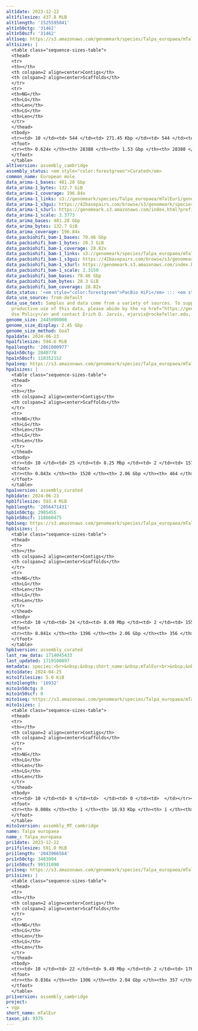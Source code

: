 ```yaml
---
alt1date: 2023-12-22
alt1filesize: 437.8 MiB
alt1length: '1525595041'
alt1n50ctg: '31462'
alt1n50scf: '31462'
alt1seq: https://s3.amazonaws.com/genomeark/species/Talpa_europaea/mTalEur1/assembly_cambridge/mTalEur1.alt.asm.20231222.fasta.gz
alt1sizes: |
  <table class="sequence-sizes-table">
  <thead>
  <tr>
  <th></th>
  <th colspan=2 align=center>Contigs</th>
  <th colspan=2 align=center>Scaffolds</th>
  </tr>
  <tr>
  <th>NG</th>
  <th>LG</th>
  <th>Len</th>
  <th>LG</th>
  <th>Len</th>
  </tr>
  </thead>
  <tbody>
  <tr><td> 10 </td><td> 544 </td><td> 271.45 Kbp </td><td> 544 </td><td> 271.45 Kbp </td></tr><tr><td> 20 </td><td> 1863 </td><td> 137.60 Kbp </td><td> 1863 </td><td> 137.60 Kbp </td></tr><tr><td> 30 </td><td> 4220 </td><td> 81.37 Kbp </td><td> 4220 </td><td> 81.37 Kbp </td></tr><tr><td> 40 </td><td> 8111 </td><td> 50.20 Kbp </td><td> 8111 </td><td> 50.20 Kbp </td></tr><tr style="background-color:#cccccc;"><td> 50 </td><td> 14314 </td><td> 31.46 Kbp </td><td> 14314 </td><td> 31.46 Kbp </td></tr><tr><td> 60 </td><td> 24175 </td><td> 18.67 Kbp </td><td> 24175 </td><td> 18.67 Kbp </td></tr><tr><td> 70 </td><td> 0 </td><td>  </td><td> 0 </td><td>  </td></tr><tr><td> 80 </td><td> 0 </td><td>  </td><td> 0 </td><td>  </td></tr><tr><td> 90 </td><td> 0 </td><td>  </td><td> 0 </td><td>  </td></tr><tr><td> 100 </td><td> 0 </td><td>  </td><td> 0 </td><td>  </td></tr></tbody>
  <tfoot>
  <tr><th> 0.624x </th><th> 28388 </th><th> 1.53 Gbp </th><th> 28388 </th><th> 1.53 Gbp </th></tr>
  </tfoot>
  </table>
alt1version: assembly_cambridge
assembly_status: <em style="color:forestgreen">Curated</em>
common_name: European mole
data_arima-1_bases: 481.28 Gbp
data_arima-1_bytes: 132.7 GiB
data_arima-1_coverage: 196.84x
data_arima-1_links: s3://genomeark/species/Talpa_europaea/mTalEur1/genomic_data/arima/<br>
data_arima-1_s3gui: https://42basepairs.com/browse/s3/genomeark/species/Talpa_europaea/mTalEur1/genomic_data/arima/
data_arima-1_s3url: https://genomeark.s3.amazonaws.com/index.html?prefix=species/Talpa_europaea/mTalEur1/genomic_data/arima/
data_arima-1_scale: 3.3773
data_arima_bases: 481.28 Gbp
data_arima_bytes: 132.7 GiB
data_arima_coverage: 196.84x
data_pacbiohifi_bam-1_bases: 70.46 Gbp
data_pacbiohifi_bam-1_bytes: 28.3 GiB
data_pacbiohifi_bam-1_coverage: 28.82x
data_pacbiohifi_bam-1_links: s3://genomeark/species/Talpa_europaea/mTalEur1/genomic_data/pacbio_hifi/<br>
data_pacbiohifi_bam-1_s3gui: https://42basepairs.com/browse/s3/genomeark/species/Talpa_europaea/mTalEur1/genomic_data/pacbio_hifi/
data_pacbiohifi_bam-1_s3url: https://genomeark.s3.amazonaws.com/index.html?prefix=species/Talpa_europaea/mTalEur1/genomic_data/pacbio_hifi/
data_pacbiohifi_bam-1_scale: 2.3150
data_pacbiohifi_bam_bases: 70.46 Gbp
data_pacbiohifi_bam_bytes: 28.3 GiB
data_pacbiohifi_bam_coverage: 28.82x
data_status: '<em style="color:forestgreen">PacBio HiFi</em> ::: <em style="color:forestgreen">Arima</em>'
data_use_source: from-default
data_use_text: Samples and data come from a variety of sources. To support fair and
  productive use of this data, please abide by the <a href="https://genome10k.soe.ucsc.edu/data-use-policies/">Data
  Use Policy</a> and contact Erich D. Jarvis, ejarvis@rockefeller.edu, with any questions.
genome_size: 2445000000
genome_size_display: 2.45 Gbp
genome_size_method: GoaT
hpa1date: 2024-06-23
hpa1filesize: 594.6 MiB
hpa1length: '2061000977'
hpa1n50ctg: 2840778
hpa1n50scf: 118352152
hpa1seq: https://s3.amazonaws.com/genomeark/species/Talpa_europaea/mTalEur1/assembly_curated/mTalEur1.hap1.cur.20240623.fasta.gz
hpa1sizes: |
  <table class="sequence-sizes-table">
  <thead>
  <tr>
  <th></th>
  <th colspan=2 align=center>Contigs</th>
  <th colspan=2 align=center>Scaffolds</th>
  </tr>
  <tr>
  <th>NG</th>
  <th>LG</th>
  <th>Len</th>
  <th>LG</th>
  <th>Len</th>
  </tr>
  </thead>
  <tbody>
  <tr><td> 10 </td><td> 25 </td><td> 8.25 Mbp </td><td> 2 </td><td> 157.30 Mbp </td></tr><tr><td> 20 </td><td> 60 </td><td> 5.73 Mbp </td><td> 4 </td><td> 147.38 Mbp </td></tr><tr><td> 30 </td><td> 108 </td><td> 4.53 Mbp </td><td> 5 </td><td> 143.94 Mbp </td></tr><tr><td> 40 </td><td> 168 </td><td> 3.64 Mbp </td><td> 7 </td><td> 136.89 Mbp </td></tr><tr style="background-color:#cccccc;"><td> 50 </td><td> 245 </td><td style="background-color:#88ff88;"> 2.84 Mbp </td><td> 9 </td><td style="background-color:#88ff88;"> 118.35 Mbp </td></tr><tr><td> 60 </td><td> 344 </td><td> 2.07 Mbp </td><td> 11 </td><td> 105.44 Mbp </td></tr><tr><td> 70 </td><td> 489 </td><td> 1.37 Mbp </td><td> 14 </td><td> 96.47 Mbp </td></tr><tr><td> 80 </td><td> 763 </td><td> 490.58 Kbp </td><td> 16 </td><td> 86.60 Mbp </td></tr><tr><td> 90 </td><td> 0 </td><td>  </td><td> 0 </td><td>  </td></tr><tr><td> 100 </td><td> 0 </td><td>  </td><td> 0 </td><td>  </td></tr></tbody>
  <tfoot>
  <tr><th> 0.843x </th><th> 1520 </th><th> 2.06 Gbp </th><th> 464 </th><th> 2.06 Gbp </th></tr>
  </tfoot>
  </table>
hpa1version: assembly_curated
hpb1date: 2024-06-23
hpb1filesize: 593.4 MiB
hpb1length: '2056471431'
hpb1n50ctg: 2905455
hpb1n50scf: 118660475
hpb1seq: https://s3.amazonaws.com/genomeark/species/Talpa_europaea/mTalEur1/assembly_curated/mTalEur1.hap2.cur.20240623.fasta.gz
hpb1sizes: |
  <table class="sequence-sizes-table">
  <thead>
  <tr>
  <th></th>
  <th colspan=2 align=center>Contigs</th>
  <th colspan=2 align=center>Scaffolds</th>
  </tr>
  <tr>
  <th>NG</th>
  <th>LG</th>
  <th>Len</th>
  <th>LG</th>
  <th>Len</th>
  </tr>
  </thead>
  <tbody>
  <tr><td> 10 </td><td> 24 </td><td> 8.69 Mbp </td><td> 2 </td><td> 155.93 Mbp </td></tr><tr><td> 20 </td><td> 59 </td><td> 5.66 Mbp </td><td> 4 </td><td> 147.58 Mbp </td></tr><tr><td> 30 </td><td> 107 </td><td> 4.52 Mbp </td><td> 5 </td><td> 141.95 Mbp </td></tr><tr><td> 40 </td><td> 167 </td><td> 3.71 Mbp </td><td> 7 </td><td> 136.52 Mbp </td></tr><tr style="background-color:#cccccc;"><td> 50 </td><td> 242 </td><td style="background-color:#88ff88;"> 2.91 Mbp </td><td> 9 </td><td style="background-color:#88ff88;"> 118.66 Mbp </td></tr><tr><td> 60 </td><td> 339 </td><td> 2.06 Mbp </td><td> 11 </td><td> 105.43 Mbp </td></tr><tr><td> 70 </td><td> 485 </td><td> 1.37 Mbp </td><td> 14 </td><td> 96.07 Mbp </td></tr><tr><td> 80 </td><td> 754 </td><td> 0.53 Mbp </td><td> 16 </td><td> 86.55 Mbp </td></tr><tr><td> 90 </td><td> 0 </td><td>  </td><td> 0 </td><td>  </td></tr><tr><td> 100 </td><td> 0 </td><td>  </td><td> 0 </td><td>  </td></tr></tbody>
  <tfoot>
  <tr><th> 0.841x </th><th> 1396 </th><th> 2.06 Gbp </th><th> 356 </th><th> 2.06 Gbp </th></tr>
  </tfoot>
  </table>
hpb1version: assembly_curated
last_raw_data: 1714045433
last_updated: 1719100897
metadata: species:<br>&nbsp;&nbsp;short_name:&nbsp;mTalEur<br>&nbsp;&nbsp;name:&nbsp;Talpa&nbsp;europaea<br>&nbsp;&nbsp;taxon_id:&nbsp;9375<br>&nbsp;&nbsp;common_name:&nbsp;European&nbsp;mole<br>&nbsp;&nbsp;order:<br>&nbsp;&nbsp;&nbsp;&nbsp;name:&nbsp;Soricomorpha<br>&nbsp;&nbsp;family:<br>&nbsp;&nbsp;&nbsp;&nbsp;name:&nbsp;Talpidae<br>&nbsp;&nbsp;individuals:<br>&nbsp;&nbsp;&nbsp;&nbsp;-&nbsp;short_name:&nbsp;mTalEur1<br>&nbsp;&nbsp;&nbsp;&nbsp;&nbsp;&nbsp;biosample_id:&nbsp;SAMEA112468127<br>&nbsp;&nbsp;&nbsp;&nbsp;&nbsp;&nbsp;sex:&nbsp;male<br>&nbsp;&nbsp;genome_size:&nbsp;2445000000<br>&nbsp;&nbsp;genome_size_method:&nbsp;GoaT<br>&nbsp;&nbsp;project:&nbsp;[&nbsp;vgp&nbsp;]<br>
mito1date: 2024-04-25
mito1filesize: 5.0 KiB
mito1length: '16932'
mito1n50ctg: 0
mito1n50scf: 0
mito1seq: https://s3.amazonaws.com/genomeark/species/Talpa_europaea/mTalEur1/assembly_MT_cambridge/mTalEur1.MT.20240425.fasta.gz
mito1sizes: |
  <table class="sequence-sizes-table">
  <thead>
  <tr>
  <th></th>
  <th colspan=2 align=center>Contigs</th>
  <th colspan=2 align=center>Scaffolds</th>
  </tr>
  <tr>
  <th>NG</th>
  <th>LG</th>
  <th>Len</th>
  <th>LG</th>
  <th>Len</th>
  </tr>
  </thead>
  <tbody>
  <tr><td> 10 </td><td> 0 </td><td>  </td><td> 0 </td><td>  </td></tr><tr><td> 20 </td><td> 0 </td><td>  </td><td> 0 </td><td>  </td></tr><tr><td> 30 </td><td> 0 </td><td>  </td><td> 0 </td><td>  </td></tr><tr><td> 40 </td><td> 0 </td><td>  </td><td> 0 </td><td>  </td></tr><tr style="background-color:#cccccc;"><td> 50 </td><td> 0 </td><td style="background-color:#ff8888;">  </td><td> 0 </td><td style="background-color:#ff8888;">  </td></tr><tr><td> 60 </td><td> 0 </td><td>  </td><td> 0 </td><td>  </td></tr><tr><td> 70 </td><td> 0 </td><td>  </td><td> 0 </td><td>  </td></tr><tr><td> 80 </td><td> 0 </td><td>  </td><td> 0 </td><td>  </td></tr><tr><td> 90 </td><td> 0 </td><td>  </td><td> 0 </td><td>  </td></tr><tr><td> 100 </td><td> 0 </td><td>  </td><td> 0 </td><td>  </td></tr></tbody>
  <tfoot>
  <tr><th> 0.000x </th><th> 1 </th><th> 16.93 Kbp </th><th> 1 </th><th> 16.93 Kbp </th></tr>
  </tfoot>
  </table>
mito1version: assembly_MT_cambridge
name: Talpa europaea
name_: Talpa_europaea
pri1date: 2023-12-22
pri1filesize: 591.0 MiB
pri1length: '2043966564'
pri1n50ctg: 3403994
pri1n50scf: 99531090
pri1seq: https://s3.amazonaws.com/genomeark/species/Talpa_europaea/mTalEur1/assembly_cambridge/mTalEur1.pri.asm.20231222.fasta.gz
pri1sizes: |
  <table class="sequence-sizes-table">
  <thead>
  <tr>
  <th></th>
  <th colspan=2 align=center>Contigs</th>
  <th colspan=2 align=center>Scaffolds</th>
  </tr>
  <tr>
  <th>NG</th>
  <th>LG</th>
  <th>Len</th>
  <th>LG</th>
  <th>Len</th>
  </tr>
  </thead>
  <tbody>
  <tr><td> 10 </td><td> 22 </td><td> 9.49 Mbp </td><td> 2 </td><td> 176.39 Mbp </td></tr><tr><td> 20 </td><td> 51 </td><td> 7.09 Mbp </td><td> 3 </td><td> 159.14 Mbp </td></tr><tr><td> 30 </td><td> 92 </td><td> 5.43 Mbp </td><td> 5 </td><td> 139.49 Mbp </td></tr><tr><td> 40 </td><td> 141 </td><td> 4.48 Mbp </td><td> 6 </td><td> 135.83 Mbp </td></tr><tr style="background-color:#cccccc;"><td> 50 </td><td> 204 </td><td style="background-color:#88ff88;"> 3.40 Mbp </td><td> 8 </td><td style="background-color:#88ff88;"> 99.53 Mbp </td></tr><tr><td> 60 </td><td> 286 </td><td> 2.59 Mbp </td><td> 11 </td><td> 83.39 Mbp </td></tr><tr><td> 70 </td><td> 406 </td><td> 1.59 Mbp </td><td> 15 </td><td> 45.97 Mbp </td></tr><tr><td> 80 </td><td> 632 </td><td> 0.62 Mbp </td><td> 24 </td><td> 15.29 Mbp </td></tr><tr><td> 90 </td><td> 0 </td><td>  </td><td> 0 </td><td>  </td></tr><tr><td> 100 </td><td> 0 </td><td>  </td><td> 0 </td><td>  </td></tr></tbody>
  <tfoot>
  <tr><th> 0.836x </th><th> 1306 </th><th> 2.04 Gbp </th><th> 357 </th><th> 2.04 Gbp </th></tr>
  </tfoot>
  </table>
pri1version: assembly_cambridge
project:
- vgp
short_name: mTalEur
taxon_id: 9375
---
```

